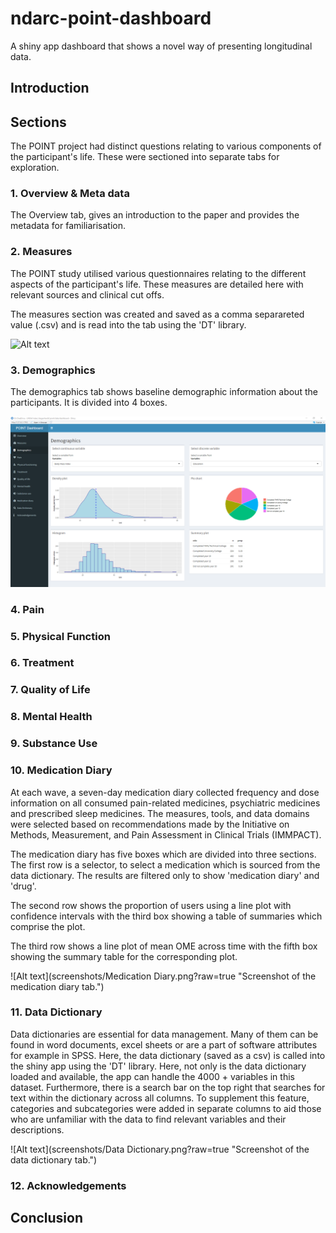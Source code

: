 # ndarc-point-dashboard
A shiny app dashboard that shows a novel way of presenting longitudinal data. 

## Introduction

## Sections
The POINT project had distinct questions relating to various components of the participant's life. These were sectioned into separate tabs for exploration. 

### 1. Overview & Meta data 
The Overview tab, gives an introduction to the paper and provides the metadata for familiarisation. 

### 2. Measures
The POINT study utilised various questionnaires relating to the different aspects of the participant's life. These measures are detailed here with relevant sources and clinical cut offs.

The measures section was created and saved as a comma separareted value (.csv) and is read into the tab using the 'DT' library.

![Alt text](screenshots/Measures.png?raw=true "Screenshot of the measures tab.")

### 3. Demographics
The demographics tab shows baseline demographic information about the participants. It is divided into 4 boxes.

![Alt text](screenshots/Demographics.png?raw=true "Screenshot of the demographics tab.")

### 4. Pain

### 5. Physical Function

### 6. Treatment

### 7. Quality of Life

### 8. Mental Health

### 9. Substance Use

### 10. Medication Diary
At each wave, a seven-day medication diary collected frequency and dose information on all consumed pain-related medicines, psychiatric medicines and prescribed sleep medicines. The measures, tools, and data domains were selected based on recommendations made by the Initiative on Methods, Measurement, and Pain Assessment in Clinical Trials (IMMPACT).

The medication diary has five boxes which are divided into three sections. The first row is a selector, to select a medication which is sourced from the data dictionary. The results are filtered only to show 'medication diary' and 'drug'. 

The second row shows the proportion of users using a line plot with confidence intervals with the third box showing a table of summaries which comprise the plot. 

The third row shows a line plot of mean OME across time with the fifth box showing the summary table for the corresponding plot. 

![Alt text](screenshots/Medication Diary.png?raw=true "Screenshot of the medication diary tab.")

### 11. Data Dictionary
Data dictionaries are essential for data management. Many of them can be found in word documents, excel sheets or are a part of software attributes for example in SPSS. Here, the data dictionary (saved as a csv) is called into the shiny app using the 'DT' library. Here, not only is the data dictionary loaded and available, the app can handle the 4000 + variables in this dataset. Furthermore, there is a search bar on the top right that searches for text within the dictionary across all columns. To supplement this feature, categories and subcategories were added in separate columns to aid those who are unfamiliar with the data to find relevant variables and their descriptions.

![Alt text](screenshots/Data Dictionary.png?raw=true "Screenshot of the data dictionary tab.")

### 12. Acknowledgements

## Conclusion
